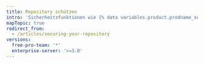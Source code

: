 ```yaml
---
title: Repository schützen
intro: 'Sicherheitsfunktionen wie {% data variables.product.prodname_secret_scanning %} schützen die Daten Deines Repositorys.'
mapTopic: true
redirect_from:
  - /articles/securing-your-repository
versions:
  free-pro-team: '*'
  enterprise-server: '>=3.0'
---
```


